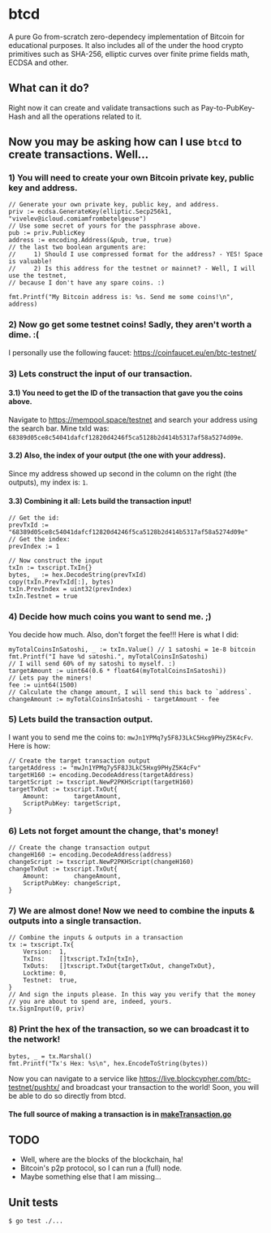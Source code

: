 # btcd

A pure Go from-scratch zero-dependecy implementation of Bitcoin for educational purposes.
It also includes all of the under the hood crypto primitives such as SHA-256, elliptic curves
over finite prime fields math, ECDSA and other.

## What can it do?

Right now it can create and validate transactions such as Pay-to-PubKey-Hash and
all the operations related to it.

## Now you may be asking how can I use `btcd` to create transactions. Well...

### 1) You will need to create your own Bitcoin private key, public key and address.
```golang
// Generate your own private key, public key, and address.
priv := ecdsa.GenerateKey(elliptic.Secp256k1, "vivelev@icloud.comiamfrombetelgeuse")
// Use some secret of yours for the passphrase above.
pub := priv.PublicKey
address := encoding.Address(&pub, true, true)
// the last two boolean arguments are:
//     1) Should I use compressed format for the address? - YES! Space is valuable!
//     2) Is this address for the testnet or mainnet? - Well, I will use the testnet,
// because I don't have any spare coins. :)

fmt.Printf("My Bitcoin address is: %s. Send me some coins!\n", address)
```

### 2) Now go get some testnet coins! Sadly, they aren't worth a dime. :(
I personally use the following faucet: https://coinfaucet.eu/en/btc-testnet/

### 3) Lets construct the input of our transaction.
#### 3.1) You need to get the ID of the transaction that gave you the coins above.
Navigate to https://mempool.space/testnet and search your address using the search bar.
Mine txId was: `68389d05ce8c54041dafcf12820d4246f5ca5128b2d414b5317af58a5274d09e`.

#### 3.2) Also, the index of your output (the one with your address).
Since my address showed up second in the column on the right (the outputs), my index is: `1`.

#### 3.3) Combining it all: Lets build the transaction input!
```golang
// Get the id:
prevTxId := "68389d05ce8c54041dafcf12820d4246f5ca5128b2d414b5317af58a5274d09e"
// Get the index:
prevIndex := 1

// Now construct the input
txIn := txscript.TxIn{}
bytes, _ := hex.DecodeString(prevTxId)
copy(txIn.PrevTxId[:], bytes)
txIn.PrevIndex = uint32(prevIndex)
txIn.Testnet = true
```

### 4) Decide how much coins you want to send me. ;)
You decide how much. Also, don't forget the fee!!! Here is what I did:
```golang
myTotalCoinsInSatoshi, _ := txIn.Value() // 1 satoshi = 1e-8 bitcoin
fmt.Printf("I have %d satoshi.", myTotalCoinsInSatoshi)
// I will send 60% of my satoshi to myself. :)
targetAmount := uint64(0.6 * float64(myTotalCoinsInSatoshi))
// Lets pay the miners!
fee := uint64(1500)
// Calculate the change amount, I will send this back to `address`.
changeAmount := myTotalCoinsInSatoshi - targetAmount - fee
```

### 5) Lets build the transaction output.
I want you to send me the coins to: `mwJn1YPMq7y5F8J3LkC5Hxg9PHyZ5K4cFv`.
Here is how:
```golang
// Create the target transaction output
targetAddress := "mwJn1YPMq7y5F8J3LkC5Hxg9PHyZ5K4cFv"
targetH160 := encoding.DecodeAddress(targetAddress)
targetScript := txscript.NewP2PKHScript(targetH160)
targetTxOut := txscript.TxOut{
    Amount:       targetAmount,
    ScriptPubKey: targetScript,
}
```

### 6) Lets not forget amount the change, that's money!
```golang
// Create the change transaction output
changeH160 := encoding.DecodeAddress(address)
changeScript := txscript.NewP2PKHScript(changeH160)
changeTxOut := txscript.TxOut{
    Amount:       changeAmount,
    ScriptPubKey: changeScript,
}
```

### 7) We are almost done! Now we need to combine the inputs & outputs into a single transaction.
```golang
// Combine the inputs & outputs in a transaction
tx := txscript.Tx{
    Version:  1,
    TxIns:    []txscript.TxIn{txIn},
    TxOuts:   []txscript.TxOut{targetTxOut, changeTxOut},
    Locktime: 0,
    Testnet:  true,
}
// And sign the inputs please. In this way you verify that the money
// you are about to spend are, indeed, yours.
tx.SignInput(0, priv)
```

### 8) Print the hex of the transaction, so we can broadcast it to the network!
```golang
bytes, _ = tx.Marshal()
fmt.Printf("Tx's Hex: %s\n", hex.EncodeToString(bytes))
```
Now you can navigate to a service like https://live.blockcypher.com/btc-testnet/pushtx/ and
broadcast your transaction to the world! Soon, you will be able to do so directly from btcd.


#### The full source of making a transaction is in [makeTransaction.go](./makeTransaction.go)

## TODO
 - Well, where are the blocks of the blockchain, ha!
 - Bitcoin's p2p protocol, so I can run a (full) node.
 - Maybe something else that I am missing...

## Unit tests
```bash
$ go test ./...
```
